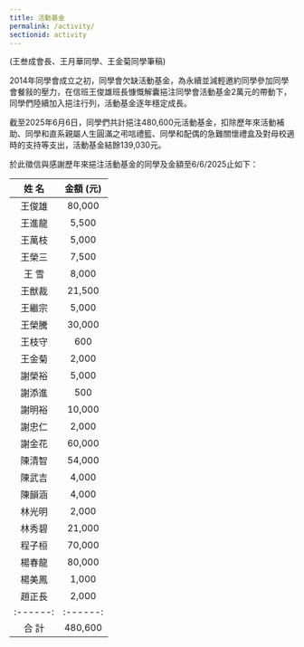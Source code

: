```yaml
---
title: 活動基金
permalink: /activity/
sectionid: activity
---
```


(王叁成會長、王月華同學、王金菊同學筆稿)

2014年同學會成立之初，同學會欠缺活動基金，為永續並減輕邀約同學參加同學會餐敍的壓力，在信班王俊雄班長慷慨解囊挹注同學會活動基金2萬元的帶動下，同學們陸續加入挹注行列，活動基金逐年穩定成長。

截至2025年6月6日，同學們共計挹注480,600元活動基金，扣除歷年來活動補助、同學和直系親屬人生圓滿之弔唁禮籃、同學和配偶的急難關懷禮盒及對母校適時的支持等支出，活動基金結餘139,030元。

於此徵信與感謝歷年來挹注活動基金的同學及金額至6/6/2025止如下：

| 姓  名 | 金額 (元)|
|:------:|:--------:|
| 王俊雄 | 80,000 |
| 王進龍 |  5,500 |
| 王萬枝 |  5,000 |
| 王榮三 |  7,500 |
| 王  雪 |  8,000 |
| 王猷裁 | 21,500 |
| 王繼宗 |  5,000 |
| 王榮騰 | 30,000 |
| 王枝守 |    600 |
| 王金菊 |  2,000 |
| 謝榮裕 |  5,000 |
| 謝添進 |    500 |
| 謝明裕 | 10,000 |
| 謝忠仁 |  2,000 |
| 謝金花 | 60,000 |
| 陳清智 | 54,000 |
| 陳武吉 |  4,000 |
| 陳韻涵 |  4,000 |
| 林光明 |  2,000 |
| 林秀碧 | 21,000 |
| 程子桓 | 70,000 |
| 楊春龍 | 80,000 |
| 楊美鳳 |  1,000 |
| 趙正長 |  2,000 |
|:------:|:------:|
| 合  計 | 480,600 |
